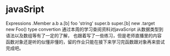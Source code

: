 ﻿# javaSript

Expressions
.Member
  a.b
  a.[b]
  foo 'string'
  super.b
  super.[b]
  new .target
  new Foo() 
type convertion
   通过本周的学习查阅资料对javaScript 从数据类型到语法以及数组等有了一定的了解，
也跟着写了一些练习，但是老师直播里的内容函数对象还是听的似懂非懂的，留的作业只能在接下来学习完函数跟对象再来尝试完成吧。